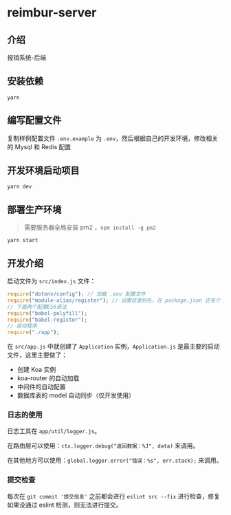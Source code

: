 # reimbur-server

## 介绍

报销系统-后端

## 安装依赖

```
yarn
```

## 编写配置文件

复制样例配置文件 `.env.example` 为 `.env`，然后根据自己的开发环境，修改相关的 Mysql 和 Redis 配置

## 开发环境启动项目

```
yarn dev
```

## 部署生产环境

> 需要服务器全局安装 pm2 ，`npm install -g pm2`

```
yarn start
```

## 开发介绍

启动文件为 `src/index.js` 文件：

```javascript
require("dotenv/config"); // 加载 .env 配置文件
require("module-alias/register"); // 设置目录别名，在 package.json 还有个 _moduleAliases
// 下面两个配置ES6语法
require("babel-polyfill");
require("babel-register");
// 启动程序
require("./app");
```

在 `src/app.js` 中就创建了 `Application` 实例，`Application.js` 是最主要的启动文件，这里主要做了：

-   创建 Koa 实例
-   koa-router 的自动加载
-   中间件的自动配置
-   数据库表的 model 自动同步（仅开发使用）

### 日志的使用

日志工具在 `app/util/logger.js`。

在路由层可以使用：`ctx.logger.debug("返回数据：%J", data)` 来调用。

在其他地方可以使用：`global.logger.error("错误：%s", err.stack);` 来调用。

### 提交检查

每次在 `git commit '提交信息'` 之前都会进行 `eslint src --fix` 进行检查，修复
如果没通过 eslint 检测，则无法进行提交。

